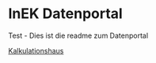 # InEK Datenportal

Test - Dies ist die readme zum Datenportal

[Kalkulationshaus](DataPortal/src/site/markdown/CalculationHospital.md)

